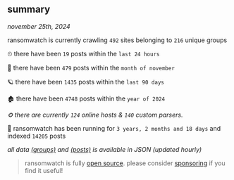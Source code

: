 
## summary
_november 25th, 2024_

ransomwatch is currently crawling `492` sites belonging to `216` unique groups

⏲ there have been `19` posts within the `last 24 hours`

🦈 there have been `479` posts within the `month of november`

🪐 there have been `1435` posts within the `last 90 days`

🏚 there have been `4748` posts within the `year of 2024`

_⚙️ there are currently `124` online hosts & `140` custom parsers._

🦕 ransomwatch has been running for `3 years, 2 months and 18 days` and indexed `14205` posts

_all data  [(groups)](http://ransomwhat.telemetry.ltd/groups) and [(posts)](http://ransomwhat.telemetry.ltd/posts) is available in JSON (updated hourly)_

> ransomwatch is fully [open source](https://github.com/joshhighet/ransomwatch#ransomwatch--). please consider [sponsoring](https://github.com/sponsors/joshhighet) if you find it useful!
